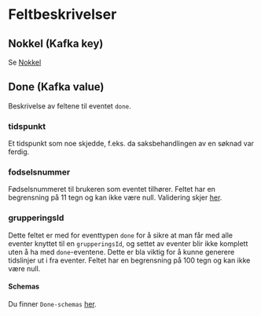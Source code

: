 # Feltbeskrivelser

## Nokkel (Kafka key)
Se [Nokkel](../fellesinfo.md)

## Done (Kafka value)
Beskrivelse av feltene til eventet `done`.

### tidspunkt
Et tidspunkt som noe skjedde, f.eks. da saksbehandlingen av en søknad var ferdig.

### fodselsnummer
Fødselsnummeret til brukeren som eventet tilhører. Feltet har en begrensning på 11 tegn og kan ikke være null. Validering skjer [her](https://github.com/navikt/dittnav-event-aggregator/blob/ee610abdf1040199ba65ede76eda1c33b42acffa/src/main/kotlin/no/nav/personbruker/dittnav/eventaggregator/done/Done.kt#L18).

### grupperingsId
Dette feltet er med for eventtypen `done` for å sikre at man får med alle eventer knyttet til en `grupperingsId`, og settet av eventer blir ikke komplett uten å ha med `done`-eventene. Dette er bla viktig for å kunne generere tidslinjer ut i fra eventer. Feltet har en begrensning på 100 tegn og kan ikke være null.

#### Schemas
Du finner `Done-schemas` [her](https://github.com/navikt/brukernotifikasjon-schemas/blob/master/src/main/avro/done.avsc).
